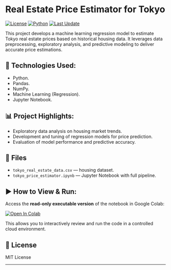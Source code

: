 # Real Estate Price Estimator for Tokyo

[![License](https://img.shields.io/badge/license-MIT-blue.svg)](LICENSE)
[![Python](https://img.shields.io/badge/python-3.9%2B-blue)]()
[![Last Update](https://img.shields.io/badge/last%20update-2025--05--05-brightgreen)]()

This project develops a machine learning regression model to estimate Tokyo real estate prices based on historical housing data. It leverages data preprocessing, exploratory analysis, and predictive modeling to deliver accurate price estimations.

## 🚀 Technologies Used:
- Python.
- Pandas.
- NumPy.
- Machine Learning (Regression).
- Jupyter Notebook.

## 📊 Project Highlights:
- Exploratory data analysis on housing market trends.  
- Development and tuning of regression models for price prediction.  
- Evaluation of model performance and predictive accuracy.

## 📂 Files
- `tokyo_real_estate_data.csv` — housing dataset.
- `tokyo_price_estimator.ipynb` — Jupyter Notebook with full pipeline.

## ▶️ How to View & Run:
Access the **read-only executable version** of the notebook in Google Colab:

[![Open In Colab](https://colab.research.google.com/assets/colab-badge.svg)](YOUR_COLAB_LINK_HERE)

This allows you to interactively review and run the code in a controlled cloud environment.

## 📄 License
MIT License

---

